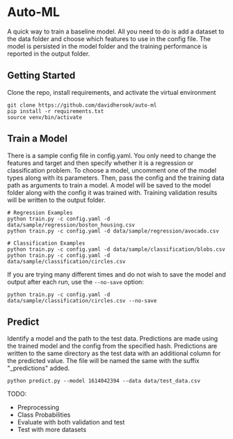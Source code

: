 # Auto-ML

A quick way to train a baseline model. All you need to do is add a dataset to the data folder and choose which features to use in the config file. The model is persisted in the model folder and the training performance is reported in the output folder.

## Getting Started

Clone the repo, install requirements, and activate the virtual environment
```
git clone https://github.com/davidherook/auto-ml
pip install -r requirements.txt
source venv/bin/activate
```

## Train a Model

There is a sample config file in config.yaml. You only need to change the features and target and then specify whether it is a regression or classification problem. To choose a model, uncomment one of the model types along with its parameters. Then, pass the config and the training data path as arguments to train a model. A model will be saved to the model folder along with the config it was trained with. Training validation results will be written to the output folder.

```
# Regression Examples
python train.py -c config.yaml -d data/sample/regression/boston_housing.csv
python train.py -c config.yaml -d data/sample/regression/avocado.csv

# Classification Examples
python train.py -c config.yaml -d data/sample/classification/blobs.csv
python train.py -c config.yaml -d data/sample/classification/circles.csv
```

If you are trying many different times and do not wish to save the model and output after each run, use the `--no-save` option:
```
python train.py -c config.yaml -d data/sample/classification/circles.csv --no-save
```

## Predict 

Identify a model and the path to the test data. Predictions are made using the trained model and the config from the specified hash. Predictions are written to the same directory as the test data with an additional column for the predicted value. The file will be named the same with the suffix "_predictions" added. 
```
python predict.py --model 1614042394 --data data/test_data.csv
```



TODO:
- Preprocessing
- Class Probabilities
- Evaluate with both validation and test
- Test with more datasets


